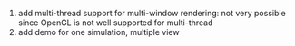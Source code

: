 1. add multi-thread support for multi-window rendering: not very possible since OpenGL is not well supported for multi-thread
2. add demo for one simulation, multiple view